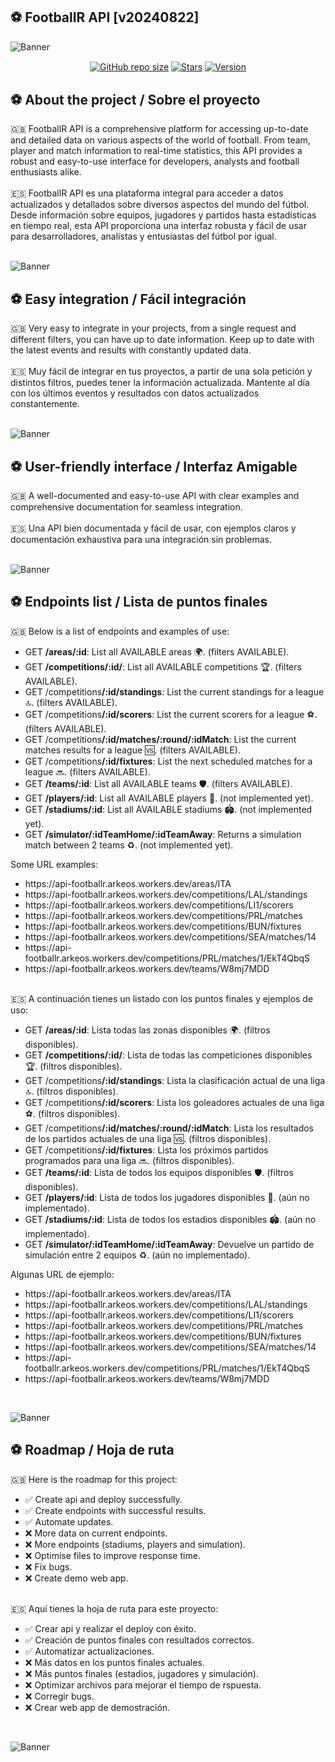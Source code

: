 ## ⚽️ FootballR API [v20240822]

![Banner](https://raw.githubusercontent.com/mzafram2001/footballr-api/main/src/readme/footballr_banner_2.png)

<p align='center'>
   <a href='#'><img align='center' alt='GitHub repo size' src='https://img.shields.io/github/repo-size/mzafram2001/footballr-api?color=C1C1C1&style=for-the-badge&logo=github'></a>
   <a href='https://github.com/mzafram2001/footballr-api/stargazers'><img align='center' alt='Stars' src='https://img.shields.io/github/stars/mzafram2001/footballr-api?color=C1C1C1&style=for-the-badge&logo=data%3Aimage/png%3Bbase64%2CiVBORw0KGgoAAAANSUhEUgAAAB4AAAAdCAYAAAC9pNwMAAAACXBIWXMAAAsTAAALEwEAmpwYAAAAIGNIUk0AAHpFAACAgwAA/FcAAIDoAAB5FgAA8QEAADtfAAAcheDStWoAAAHISURBVHjavJS/a1NRGIafm7RaaGJ1KR0MQUVNBiOhtKLg6GKXItRJVwc3M%2BpW%2Bg/4Fwid3LRLBydBHARBiqSiqcY2UOgipopBQnxdzpXr5dyb5iQnHxw49/z4nvOe7543kIRjPAFywIrL5sARPAF0TT8P/Bw0QcZR7cNIf3VcirNG4ZT5/mOuvONb8YMINMzxyLfiLNAGpmPjPVPrji/F9y3Q8EA1n4oPgNmEuUNgxofitRQowAng8bCKTwFF4CxQBq4BN4%2BY8wXwCvgAfAb2gG828C3gDHDOgIpAIaGWLvELaAG7QBNoAF8DSV8MeJxxkAEWgfoYoU1gPqzxceANcNkztAEsAO3wr/5tBt55hH4C5o0B/fecusBVT/CPpqQ//o1IircJSW81utiWlItzkt5xAGwBl4ZUugNUbB6eZplFU5djjtAeUAXeu3h1CzjtCG4DJ128eq6PN/eLPHDeBVwd4prD3FUXcGkEz%2BiCC/jiCMAlH%2BAN4JmrYpuBhG0/wRCeSqpE1pUkrSes/S5p0pY/CVqwJNmUdD3loFckPbfsKw8CXo5sfC1pKQUYbzckvYzsvzMI%2BJ7x2LsDAOPttqS6pJpt/u8AK65O%2Bt9ReEMAAAAASUVORK5CYII%3D'></a>
<a href='#'><img align='center' alt='Version' src='https://img.shields.io/badge/Version-v20240822-C1C1C1?style=for-the-badge&logo=convertio&logoColor=white'></a>
</p>

## ⚽️ About the project / Sobre el proyecto
<div>
  🇬🇧 FootballR API is a comprehensive platform for accessing up-to-date and detailed data on various aspects of the world of football. From team, player and match information to real-time statistics, this API provides a robust and easy-to-use interface for developers, analysts and football enthusiasts alike.
</div>
<br>
<div>
  🇪🇸 FootballR API es una plataforma integral para acceder a datos actualizados y detallados sobre diversos aspectos del mundo del fútbol. Desde información sobre equipos, jugadores y partidos hasta estadísticas en tiempo real, esta API proporciona una interfaz robusta y fácil de usar para desarrolladores, analistas y entusiastas del fútbol por igual.
</div>
<br>

![Banner](https://raw.githubusercontent.com/mzafram2001/footballr-api/main/src/readme/footballr_shoot_1.png)

## ⚽️ Easy integration / Fácil integración

<div>
  🇬🇧 Very easy to integrate in your projects, from a single request and different filters, you can have up to date information. Keep up to date with the latest events and results with constantly updated data.
</div>
<br>
<div>
  🇪🇸 Muy fácil de integrar en tus proyectos, a partir de una sola petición y distintos filtros, puedes tener la información actualizada. Mantente al día con los últimos eventos y resultados con datos actualizados constantemente.
</div>
<br>

![Banner](https://raw.githubusercontent.com/mzafram2001/footballr-api/main/src/readme/footballr_shoot_2.png)

## ⚽️ User-friendly interface / Interfaz Amigable

<div>
  🇬🇧 A well-documented and easy-to-use API with clear examples and comprehensive documentation for seamless integration.
</div>
<br>
<div>
  🇪🇸 Una API bien documentada y fácil de usar, con ejemplos claros y documentación exhaustiva para una integración sin problemas.
</div>
<br>

![Banner](https://raw.githubusercontent.com/mzafram2001/footballr-api/main/src/readme/footballr_shoot_3.png)

## ⚽️ Endpoints list / Lista de puntos finales

<div>
  🇬🇧 Below is a list of endpoints and examples of use:
  <ul>
    <li>GET <b>/areas/:id</b>: List all AVAILABLE areas 🌍. (filters AVAILABLE).</li>
    <li>GET <b>/competitions/:id/</b>: List all AVAILABLE competitions 🏆. (filters AVAILABLE).</li>
    <li>GET /competitions<b>/:id/standings</b>: List the current standings for a league 🔝. (filters AVAILABLE).</li>
    <li>GET /competitions<b>/:id/scorers</b>: List the current scorers for a league ⚽. (filters AVAILABLE).</li>
    <li>GET /competitions<b>/:id/matches/:round/:idMatch</b>: List the current matches results for a league 🆚. (filters AVAILABLE).</li>
    <li>GET /competitions<b>/:id/fixtures</b>: List the next scheduled matches for a league 🔜. (filters AVAILABLE).</li>
    <li>GET <b>/teams/:id</b>: List all AVAILABLE teams 🛡️. (filters AVAILABLE).</li>
    <li>GET <b>/players/:id</b>: List all AVAILABLE players 🏃. (not implemented yet).</li>
    <li>GET <b>/stadiums/:id</b>: List all AVAILABLE stadiums 🏟️.  (not implemented yet).</li>
    <li>GET <b>/simulator/:idTeamHome/:idTeamAway</b>: Returns a simulation match between 2 teams ♻️.  (not implemented yet).</li>
  </ul>
  <p>Some URL examples:</p>
  <ul>
    <li>https://api-footballr.arkeos.workers.dev/areas/ITA</li>
    <li>https://api-footballr.arkeos.workers.dev/competitions/LAL/standings</li>
    <li>https://api-footballr.arkeos.workers.dev/competitions/LI1/scorers</li>
    <li>https://api-footballr.arkeos.workers.dev/competitions/PRL/matches</li>
    <li>https://api-footballr.arkeos.workers.dev/competitions/BUN/fixtures</li>
    <li>https://api-footballr.arkeos.workers.dev/competitions/SEA/matches/14</li>
    <li>https://api-footballr.arkeos.workers.dev/competitions/PRL/matches/1/EkT4QbqS</li>
    <li>https://api-footballr.arkeos.workers.dev/teams/W8mj7MDD</li>
  </ul>
</div>
<br>
<div>
  🇪🇸 A continuación tienes un listado con los puntos finales y ejemplos de uso:
  <ul>
    <li>GET <b>/areas/:id</b>: Lista todas las zonas disponibles 🌍. (filtros disponibles).</li>
    <li>GET <b>/competitions/:id/</b>: Lista de todas las competiciones disponibles 🏆. (filtros disponibles).</li>
    <li>GET /competitions<b>/:id/standings</b>: Lista la clasificación actual de una liga 🔝. (filtros disponibles).</li>
    <li>GET /competitions<b>/:id/scorers</b>: Lista los goleadores actuales de una liga ⚽. (filtros disponibles).</li>
    <li>GET /competitions<b>/:id/matches/:round/:idMatch</b>: Lista los resultados de los partidos actuales de una liga 🆚. (filtros disponibles).</li>
    <li>GET /competitions<b>/:id/fixtures</b>: Lista los próximos partidos programados para una liga 🔜. (filtros disponibles).</li>
    <li>GET <b>/teams/:id</b>: Lista de todos los equipos disponibles 🛡️. (filtros disponibles).</li>
    <li>GET <b>/players/:id</b>: Lista de todos los jugadores disponibles 🏃. (aún no implementado).</li>
    <li>GET <b>/stadiums/:id</b>: Lista de todos los estadios disponibles 🏟️.  (aún no implementado).</li>
    <li>GET <b>/simulator/:idTeamHome/:idTeamAway</b>: Devuelve un partido de simulación entre 2 equipos ♻️.  (aún no implementado).</li>
  </ul>
  <p>Algunas URL de ejemplo:</p>
  <ul>
    <li>https://api-footballr.arkeos.workers.dev/areas/ITA</li>
    <li>https://api-footballr.arkeos.workers.dev/competitions/LAL/standings</li>
    <li>https://api-footballr.arkeos.workers.dev/competitions/LI1/scorers</li>
    <li>https://api-footballr.arkeos.workers.dev/competitions/PRL/matches</li>
    <li>https://api-footballr.arkeos.workers.dev/competitions/BUN/fixtures</li>
    <li>https://api-footballr.arkeos.workers.dev/competitions/SEA/matches/14</li>
    <li>https://api-footballr.arkeos.workers.dev/competitions/PRL/matches/1/EkT4QbqS</li>
    <li>https://api-footballr.arkeos.workers.dev/teams/W8mj7MDD</li>
  </ul>
</div>
<br>

![Banner](https://raw.githubusercontent.com/mzafram2001/footballr-api/main/src/readme/footballr_shoot_4.png)

## ⚽️ Roadmap / Hoja de ruta
<div>
   🇬🇧 Here is the roadmap for this project:
   <ul>
      <li>✅ Create api and deploy successfully.</li>
      <li>✅ Create endpoints with successful results.</li>
      <li>✅ Automate updates.</li>
      <li>❌ More data on current endpoints.</li>
      <li>❌ More endpoints (stadiums, players and simulation).</li>
      <li>❌ Optimise files to improve response time.</li>
      <li>❌ Fix bugs.</li>
      <li>❌ Create demo web app.</li>
   </ul>
</div>
<br>
<div>
   🇪🇸 Aquí tienes la hoja de ruta para este proyecto:
   <ul>
      <li>✅ Crear api y realizar el deploy con éxito.</li>
      <li>✅ Creación de puntos finales con resultados correctos.</li>
      <li>✅ Automatizar actualizaciones.</li>
      <li>❌ Más datos en los puntos finales actuales.</li>
      <li>❌ Más puntos finales (estadios, jugadores y simulación).</li>
      <li>❌ Optimizar archivos para mejorar el tiempo de rspuesta.</li>
      <li>❌ Corregir bugs.</li>
      <li>❌ Crear web app de demostración.</li>
   </ul>
</div>
<br>

![Banner](https://raw.githubusercontent.com/mzafram2001/footballr-api/main/src/readme/footballr_banner_1.png)
